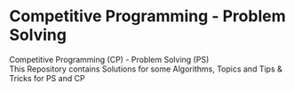 # Competitive Programming - Problem Solving
Competitive Programming (CP) - Problem Solving (PS)                                                                          
This Repository contains Solutions for some Algorithms, Topics and Tips &amp; Tricks for PS and CP
